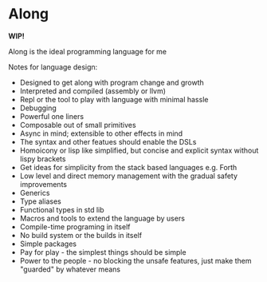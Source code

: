 # Along

**WIP!**

Along is the ideal programming language for me


Notes for language design:

- Designed to get along with program change and growth
- Interpreted and compiled (assembly or llvm)
- Repl or the tool to play with language with minimal hassle
- Debugging
- Powerful one liners
- Composable out of small primitives
- Async in mind; extensible to other effects in mind
- The syntax and other featues should enable the DSLs
- Homoicony or lisp like simplified, but concise and explicit syntax without lispy brackets
- Get ideas for simplicity from the stack based languages e.g. Forth
- Low level and direct memory management with the gradual safety improvements
- Generics
- Type aliases
- Functional types in std lib
- Macros and tools to extend the language by users
- Compile-time programing in itself
- No build system or the builds in itself
- Simple packages
- Pay for play - the simplest things should be simple
- Power to the people - no blocking the unsafe features, just make them "guarded" by whatever means

 
